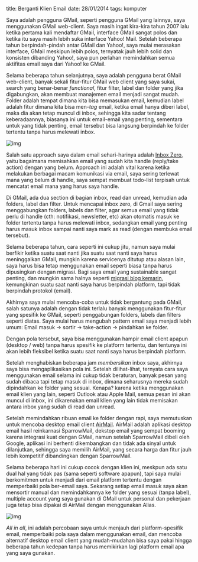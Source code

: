title: Berganti Klien Email
date: 28/01/2014
tags: komputer

Saya adalah pengguna GMail, seperti pengguna GMail yang lainnya, saya menggunakan GMail web-client. Saya masih ingat kira-kira tahun 2007 lalu ketika pertama kali mendaftar GMail, interface GMail sangat polos dan ketika itu saya masih lebih suka interface Yahoo! Mail. Setelah beberapa tahun berpindah-pindah antar  GMail dan Yahoo!, saya mulai merasakan interface, GMail meskipun lebih polos, ternyatak jauh lebih solid dan konsisten dibanding Yahoo!, saya pun perlahan memindahkan semua aktifitas email saya dari Yahoo! ke GMail.

Selama beberapa tahun selanjutnya, saya adalah pengguna berat GMail web-client, banyak sekali fitur-fitur GMail web client yang saya sukai, search yang benar-benar _functional_, fitur filter, label dan folder yang jika digabungkan, akan membuat manajemen email menjadi sangat mudah. Folder adalah tempat dimana kita bisa memasukan email, kemudian label adalah fitur dimana kita bisa men-_tag_ email, ketika email hanya diberi label, maka dia akan tetap muncul di inbox, sehingga kita sadar tentang keberadaannya, biasanya ini untuk email-email yang penting, sementara untuk yang tidak penting, email tersebut bisa langsung berpindah ke folder tertentu tanpa harus melewati inbox.

![img](/img/inbox-zero-gmail.png)

Salah satu approach saya dalam email sehari-harinya adalah [Inbox Zero](http://whatis.techtarget.com/definition/inbox-zero), yaitu bagaimana memisahkan email yang sudah kita handle (reply/take action) dengan yang belum. Approach ini adalah vital karena ketika melakukan berbagai macam komunikasi via email, saya sering terlewat mana yang belum di handle, saya sempat membuat todo-list terpisah untuk mencatat email mana yang harus saya handle. 

Di GMail, ada dua section di bagian inbox, read dan unread, kemudian ada folders, label dan filter. Untuk mencapai inbox zero, di Gmail saya sering menggabungkan folders, labels dan filter, agar semua email yang tidak perlu di handle (cth: notifikasi, newsletter, etc) akan otomatis masuk ke folder tertentu tanpa harus melewati inbox, sedangkan email yang penting harus masuk inbox sampai nanti saya mark as read (dengan membuka email tersebut).

Selama beberapa tahun, cara seperti ini cukup jitu, namun saya mulai berfikir ketika suatu saat nanti jika suatu saat nanti saya harus meninggalkan GMail, mungkin karena servicenya ditutup atau alasan lain, saya harus bisa tetap menggunakan email seperti biasa tanpa harus dipusingkan dengan migrasi. Bagi saya email yang sustainable sangat penting, dan mungkin sama halnya seperti [migrasi blog kemarin](/2014/01/blog-yang-sustainable.html), kemungkinan suatu saat nanti saya harus berpindah platform, tapi tidak berpindah protokol (email).

Akhirnya saya mulai mencoba-coba untuk tidak bergantung pada GMail, salah satunya adalah dengan tidak terlalu banyak menggunakan fitur-fitur yang spesifik ke GMail, seperti penggabungan folders, labels dan filters seperti diatas. Saya mulai harus mengubah pattern email saya menjadi lebih umum: Email masuk -> sortir -> take-action -> pindahkan ke folder.

Dengan pola tersebut, saya bisa menggunakan hampir email client apapun (desktop / web) tanpa harus spesifik ke platform tertentu, dan tentunya ini akan lebih fleksibel ketika suatu saat nanti saya harus berpindah platform.

Setelah menghabiskan beberapa jam _membersikan_ inbox saya, akhirnya saya bisa mengaplikasikan pola ini. Setelah dilihat-lihat, ternyata cara saya menggunakan email selama ini cukup tidak beraturan, banyak pesan yang sudah dibaca tapi tetap masuk di inbox, dimana seharusnya mereka sudah dipindahkan ke folder yang sesuai. Kenapa? karena ketika menggunakan email klien  yang lain, seperti Outlook atau Apple Mail, semua pesan ini akan muncul di inbox, ini dikarenakan email klien yang lain tidak memisakan antara inbox yang sudah di read dan unread.

Setelah memindahkan ribuan email ke folder dengan rapi, saya memutuskan untuk mencoba desktop email client [AirMail](http://airmailapp.com/). AirMail adalah aplikasi desktop email hasil reinkarnasi SparrowMail, dekstop email yang sempat booming karena integrasi kuat dengan GMail, namun setelah SparrowMail dibeli oleh Google, aplikasi ini berhenti dikembangkan dan tidak ada sinyal untuk dilanjutkan, sehingga saya memilih AirMail, yang secara harga dan fitur jauh lebih kompetitif dibandingkan dengan SparrowMail.

Selama beberapa hari ini cukup cocok dengan klien ini, meskpun ada satu dual hal yang tidak pas (sama seperti software apapun), tapi saya mulai berkomitmen untuk menjadi dari email platform tertentu dengan memperbaiki pola ber-email saya. Sekarang setiap email masuk saya akan mensortir manual dan memindahkannya ke folder yang sesuai (tanpa label), multiple account yang saya gunakan di GMail untuk personal dan pekerjaan juga tetap bisa dipakai di AirMail dengan menggunakan Alias.

![img](/img/inbox-zero-airmail.png)

_All in all_, ini adalah percobaan saya untuk menjauh dari platform-spesifik email, memperbaiki pola saya dalam menggunakan email, dan mencoba alternatif desktop email client yang mudah-mudahan bisa saya pakai hingga beberapa tahun kedepan tanpa harus memikirkan lagi platform email apa yang saya gunakan.
